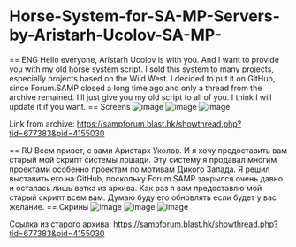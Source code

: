 # Horse-System-for-SA-MP-Servers-by-Aristarh-Ucolov-SA-MP-

== ENG 
Hello everyone, Aristarh Ucolov is with you.
And I want to provide you with my old horse system script. I sold this system to many projects, especially projects based on the Wild West.
I decided to put it on GitHub, since Forum.SAMP closed a long time ago and only a thread from the archive remained.
I’ll just give you my old script to all of you.
I think I will update it if you want.
== Screens
![image](https://github.com/AristarhUcolov/Horse-System-for-SA-MP-Servers-by-Aristarh-Ucolov-SA-MP-/assets/56760026/89276dc0-f0dc-4652-8a27-9cb6e3f0c6ac)
![image](https://github.com/AristarhUcolov/Horse-System-for-SA-MP-Servers-by-Aristarh-Ucolov-SA-MP-/assets/56760026/ffdfcb09-d166-4f01-a6d5-b225dab4fbf6)
![image](https://github.com/AristarhUcolov/Horse-System-for-SA-MP-Servers-by-Aristarh-Ucolov-SA-MP-/assets/56760026/416fcd4e-63db-43ea-aa9f-19bae7b5a549)


Link from archive: https://sampforum.blast.hk/showthread.php?tid=677383&pid=4155030

== RU
Всем привет, с вами Аристарх Уколов.
И я хочу предоставить вам старый мой скрипт системы лошади. Эту систему я продавал многим проектами особенно проектам по мотивам Дикого Запада.
Я решил выставить его на GitHub, поскольку Forum.SAMP закрылся очень давно и осталась лишь ветка из архива.
Как раз я вам предоставлю мой старый скрипт всем вам.
Думаю буду его обновлять если будет у вас желание.
== Скрины
![image](https://github.com/AristarhUcolov/Horse-System-for-SA-MP-Servers-by-Aristarh-Ucolov-SA-MP-/assets/56760026/89276dc0-f0dc-4652-8a27-9cb6e3f0c6ac)
![image](https://github.com/AristarhUcolov/Horse-System-for-SA-MP-Servers-by-Aristarh-Ucolov-SA-MP-/assets/56760026/ffdfcb09-d166-4f01-a6d5-b225dab4fbf6)
![image](https://github.com/AristarhUcolov/Horse-System-for-SA-MP-Servers-by-Aristarh-Ucolov-SA-MP-/assets/56760026/416fcd4e-63db-43ea-aa9f-19bae7b5a549)

Ссылка из старого архива: https://sampforum.blast.hk/showthread.php?tid=677383&pid=4155030
